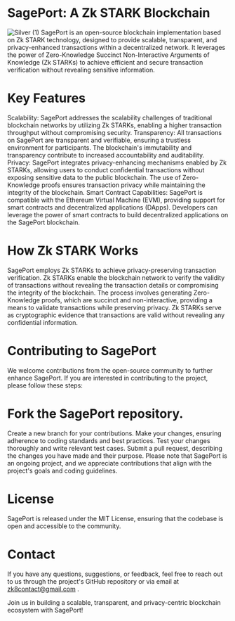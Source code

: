 # SagePort: A Zk STARK Blockchain
![Silver (1)](https://github.com/991creator/SagePort.go/assets/126946426/3722e81d-b90a-4e6f-b9c4-67bfdd4e0383)
SagePort is an open-source blockchain implementation based on Zk STARK technology, designed to provide scalable, transparent, and privacy-enhanced transactions within a decentralized network. It leverages the power of Zero-Knowledge Succinct Non-Interactive Arguments of Knowledge (Zk STARKs) to achieve efficient and secure transaction verification without revealing sensitive information.

# Key Features
Scalability: SagePort addresses the scalability challenges of traditional blockchain networks by utilizing Zk STARKs, enabling a higher transaction throughput without compromising security.
Transparency: All transactions on SagePort are transparent and verifiable, ensuring a trustless environment for participants. The blockchain's immutability and transparency contribute to increased accountability and auditability.
Privacy: SagePort integrates privacy-enhancing mechanisms enabled by Zk STARKs, allowing users to conduct confidential transactions without exposing sensitive data to the public blockchain. The use of Zero-Knowledge proofs ensures transaction privacy while maintaining the integrity of the blockchain.
Smart Contract Capabilities: SagePort is compatible with the Ethereum Virtual Machine (EVM), providing support for smart contracts and decentralized applications (DApps). Developers can leverage the power of smart contracts to build decentralized applications on the SagePort blockchain.
# How Zk STARK Works
SagePort employs Zk STARKs to achieve privacy-preserving transaction verification. Zk STARKs enable the blockchain network to verify the validity of transactions without revealing the transaction details or compromising the integrity of the blockchain. The process involves generating Zero-Knowledge proofs, which are succinct and non-interactive, providing a means to validate transactions while preserving privacy. Zk STARKs serve as cryptographic evidence that transactions are valid without revealing any confidential information.

# Contributing to SagePort
We welcome contributions from the open-source community to further enhance SagePort. If you are interested in contributing to the project, please follow these steps:

# Fork the SagePort repository.
Create a new branch for your contributions.
Make your changes, ensuring adherence to coding standards and best practices.
Test your changes thoroughly and write relevant test cases.
Submit a pull request, describing the changes you have made and their purpose.
Please note that SagePort is an ongoing project, and we appreciate contributions that align with the project's goals and coding guidelines.

# License
SagePort is released under the MIT License, ensuring that the codebase is open and accessible to the community.

# Contact
If you have any questions, suggestions, or feedback, feel free to reach out to us through the project's GitHub repository or via email at zk8contact@gmail.com .

Join us in building a scalable, transparent, and privacy-centric blockchain ecosystem with SagePort!


